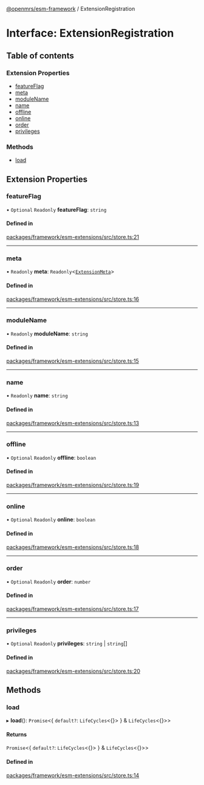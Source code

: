 [@openmrs/esm-framework](../API.md) / ExtensionRegistration

# Interface: ExtensionRegistration

## Table of contents

### Extension Properties

- [featureFlag](ExtensionRegistration.md#featureflag)
- [meta](ExtensionRegistration.md#meta)
- [moduleName](ExtensionRegistration.md#modulename)
- [name](ExtensionRegistration.md#name)
- [offline](ExtensionRegistration.md#offline)
- [online](ExtensionRegistration.md#online)
- [order](ExtensionRegistration.md#order)
- [privileges](ExtensionRegistration.md#privileges)

### Methods

- [load](ExtensionRegistration.md#load)

## Extension Properties

### featureFlag

• `Optional` `Readonly` **featureFlag**: `string`

#### Defined in

[packages/framework/esm-extensions/src/store.ts:21](https://github.com/openmrs/openmrs-esm-core/blob/main/packages/framework/esm-extensions/src/store.ts#L21)

___

### meta

• `Readonly` **meta**: `Readonly`<[`ExtensionMeta`](ExtensionMeta.md)\>

#### Defined in

[packages/framework/esm-extensions/src/store.ts:16](https://github.com/openmrs/openmrs-esm-core/blob/main/packages/framework/esm-extensions/src/store.ts#L16)

___

### moduleName

• `Readonly` **moduleName**: `string`

#### Defined in

[packages/framework/esm-extensions/src/store.ts:15](https://github.com/openmrs/openmrs-esm-core/blob/main/packages/framework/esm-extensions/src/store.ts#L15)

___

### name

• `Readonly` **name**: `string`

#### Defined in

[packages/framework/esm-extensions/src/store.ts:13](https://github.com/openmrs/openmrs-esm-core/blob/main/packages/framework/esm-extensions/src/store.ts#L13)

___

### offline

• `Optional` `Readonly` **offline**: `boolean`

#### Defined in

[packages/framework/esm-extensions/src/store.ts:19](https://github.com/openmrs/openmrs-esm-core/blob/main/packages/framework/esm-extensions/src/store.ts#L19)

___

### online

• `Optional` `Readonly` **online**: `boolean`

#### Defined in

[packages/framework/esm-extensions/src/store.ts:18](https://github.com/openmrs/openmrs-esm-core/blob/main/packages/framework/esm-extensions/src/store.ts#L18)

___

### order

• `Optional` `Readonly` **order**: `number`

#### Defined in

[packages/framework/esm-extensions/src/store.ts:17](https://github.com/openmrs/openmrs-esm-core/blob/main/packages/framework/esm-extensions/src/store.ts#L17)

___

### privileges

• `Optional` `Readonly` **privileges**: `string` \| `string`[]

#### Defined in

[packages/framework/esm-extensions/src/store.ts:20](https://github.com/openmrs/openmrs-esm-core/blob/main/packages/framework/esm-extensions/src/store.ts#L20)

## Methods

### load

▸ **load**(): `Promise`<{ `default?`: `LifeCycles`<{}\>  } & `LifeCycles`<{}\>\>

#### Returns

`Promise`<{ `default?`: `LifeCycles`<{}\>  } & `LifeCycles`<{}\>\>

#### Defined in

[packages/framework/esm-extensions/src/store.ts:14](https://github.com/openmrs/openmrs-esm-core/blob/main/packages/framework/esm-extensions/src/store.ts#L14)
